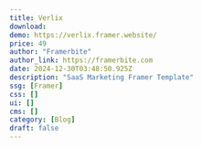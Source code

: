 ```yaml
---
title: Verlix
download:
demo: https://verlix.framer.website/
price: 49
author: "Framerbite"
author_link: https://framerbite.com
date: 2024-12-30T03:48:50.925Z
description: "SaaS Marketing Framer Template"
ssg: [Framer]
css: []
ui: []
cms: []
category: [Blog]
draft: false
---
```

